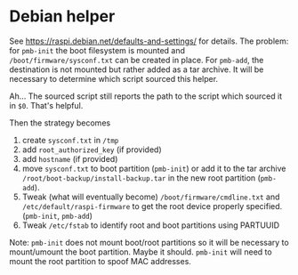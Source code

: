 # Debian helper

See <https://raspi.debian.net/defaults-and-settings/> for details.  The problem: for `pmb-init` the boot filesystem is mounted and `/boot/firmware/sysconf.txt` can be created in place. For `pmb-add`, the destination is not mounted but rather added as a tar archive. It will be necessary to determine which script sourced this helper.

Ah... The sourced script still reports the path to the script which sourced it in `$0`. That's helpful.

Then the strategy becomes

1. create `sysconf.txt` in `/tmp`
1. add `root_authorized_key` (if provided)
1. add `hostname` (if provided)
1. move `sysconf.txt` to boot partition (`pmb-init`) or add it to the tar archive `/root/boot-backup/install-backup.tar` in the new root partition (`pmb-add`).
1. Tweak (what will eventually become)  `/boot/firmware/cmdline.txt` and `/etc/default/raspi-firmware` to get the root device properly specified. (`pmb-init`, `pmb-add`)
1. Tweak `/etc/fstab` to identify root and boot partitions using PARTUUID 

Note: `pmb-init` does not mount boot/root partitions so it will be necessary to mount/umount the boot partition. Maybe it should. `pmb-init` will need to mount the root partition to spoof MAC addresses.
